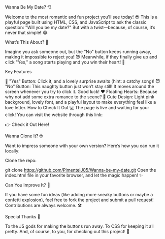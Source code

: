 Wanna Be My Date? 💘

Welcome to the most romantic and fun project you'll see today! 😍 This is a playful page built using HTML, CSS, and JavaScript to ask the classic question: "Will you be my date?" But with a twist—because, of course, it’s never that simple! 😂

What’s This About? 🤔

Imagine you ask someone out, but the "No" button keeps running away, making it impossible to reject you! 😈 Meanwhile, if they finally give up and click "Yes," a song starts playing and you win their heart! 💖

Key Features

💖 "Yes" Button: Click it, and a lovely surprise awaits (hint: a catchy song)!
😈 "No" Button: This naughty button just won’t stay still! It moves around the screen whenever you try to click it. Good luck!
❤️ Floating Hearts: Because why not add some extra romance to the scene?
🎨 Cute Design: Light pink background, lovely font, and a playful layout to make everything feel like a love letter.
How to Check It Out 💻
The page is live and waiting for your click! You can visit the website through this link:

👉 Check it Out Here!

Wanna Clone It? 🤓

Want to impress someone with your own version? Here’s how you can run it locally:

Clone the repo:

git clone https://github.com/PimentelJ05/Wanna-be-my-date.git
Open the index.html file in your favorite browser, and let the magic happen! ✨

Can You Improve It? 🔧

If you have some fun ideas (like adding more sneaky buttons or maybe a confetti explosion), feel free to fork the project and submit a pull request! Contributions are always welcome. 🛠️

Special Thanks 💌

To the JS gods for making the buttons run away.
To CSS for keeping it all pretty.
And, of course, to you, for checking out this project! 🙏
